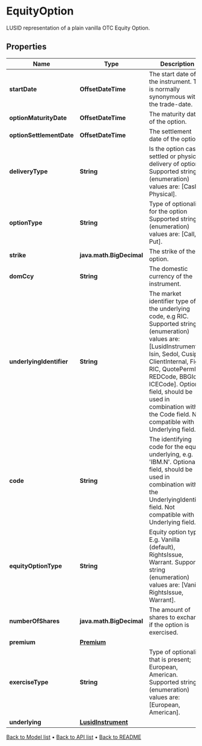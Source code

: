 

# EquityOption

LUSID representation of a plain vanilla OTC Equity Option.

## Properties

| Name | Type | Description | Notes |
|------------ | ------------- | ------------- | -------------|
|**startDate** | **OffsetDateTime** | The start date of the instrument. This is normally synonymous with the trade-date. |  |
|**optionMaturityDate** | **OffsetDateTime** | The maturity date of the option. |  |
|**optionSettlementDate** | **OffsetDateTime** | The settlement date of the option. |  [optional] |
|**deliveryType** | **String** | Is the option cash settled or physical delivery of option    Supported string (enumeration) values are: [Cash, Physical]. |  |
|**optionType** | **String** | Type of optionality for the option    Supported string (enumeration) values are: [Call, Put]. |  |
|**strike** | **java.math.BigDecimal** | The strike of the option. |  |
|**domCcy** | **String** | The domestic currency of the instrument. |  |
|**underlyingIdentifier** | **String** | The market identifier type of the underlying code, e.g RIC.    Supported string (enumeration) values are: [LusidInstrumentId, Isin, Sedol, Cusip, ClientInternal, Figi, RIC, QuotePermId, REDCode, BBGId, ICECode].  Optional field, should be used in combination with the Code field.  Not compatible with the Underlying field. |  [optional] |
|**code** | **String** | The identifying code for the equity underlying, e.g. &#39;IBM.N&#39;.  Optional field, should be used in combination with the UnderlyingIdentifier field.  Not compatible with the Underlying field. |  [optional] |
|**equityOptionType** | **String** | Equity option types. E.g. Vanilla (default), RightsIssue, Warrant.    Supported string (enumeration) values are: [Vanilla, RightsIssue, Warrant]. |  [optional] |
|**numberOfShares** | **java.math.BigDecimal** | The amount of shares to exchange if the option is exercised. |  [optional] |
|**premium** | [**Premium**](Premium.md) |  |  [optional] |
|**exerciseType** | **String** | Type of optionality that is present; European, American.    Supported string (enumeration) values are: [European, American]. |  [optional] |
|**underlying** | [**LusidInstrument**](LusidInstrument.md) |  |  [optional] |



[Back to Model list](../README.md#documentation-for-models) &#8226; [Back to API list](../README.md#documentation-for-api-endpoints) &#8226; [Back to README](../README.md)


